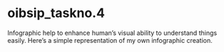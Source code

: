 # oibsip_taskno.4
Infographic help to enhance human’s visual ability to understand things easily. Here’s a simple representation of my own infographic creation.
